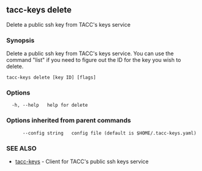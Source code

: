 ## tacc-keys delete

Delete a public ssh key from TACC's keys service

### Synopsis

Delete a public ssh key from TACC's keys service. You can use the 
command "list" if you need to figure out the ID for the key you wish to delete.

```
tacc-keys delete [key ID] [flags]
```

### Options

```
  -h, --help   help for delete
```

### Options inherited from parent commands

```
      --config string   config file (default is $HOME/.tacc-keys.yaml)
```

### SEE ALSO

* [tacc-keys](README.md)	 - Client for TACC's public ssh keys service
